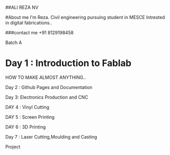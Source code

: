 ##ALI REZA NV

#About me
I'm Reza. Civil engineering pursuing student in MESCE
Intrested in digital fabrications..


###contact me
+91 8129198458



Batch A 

# Day 1 : Introduction to Fablab 

HOW TO MAKE ALMOST ANYTHING..


Day 2 : Github Pages and Documentation
                               
Day 3: Electronics Production and CNC
                                
DAY 4 : Vinyl Cutting
                                	
DAY 5 : Screen Printing
                                	
DAY 6 : 3D Printing
                                
Day 7 : Laser Cutting,Moulding and Casting
                                
Project


